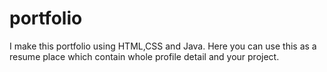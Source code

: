 # portfolio
I make this portfolio using HTML,CSS and Java.
Here you can use this as a resume place which contain whole profile detail and your project.
